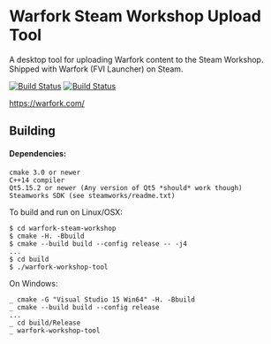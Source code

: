 
# Warfork Steam Workshop Upload Tool
A desktop tool for uploading Warfork content to the Steam Workshop. Shipped with Warfork (FVI Launcher) on Steam.

[![Build Status][travis-badge]][travis-url]
[![Build Status][appveyor-badge]][appveyor-url]

https://warfork.com/

[travis-badge]: https://travis-ci.com/TeamForbiddenLLC/warfork-steam-workshop.svg?branch=master
[travis-url]: https://travis-ci.com/TeamForbiddenLLC/warfork-steam-workshop/
[appveyor-badge]: https://ci.appveyor.com/api/projects/status/663w96wel5t5f7xu/branch/master?svg=true
[appveyor-url]: https://ci.appveyor.com/project/Warfork/warfork-steam-workshop

## Building

#### Dependencies:
```
cmake 3.0 or newer
C++14 compiler
Qt5.15.2 or newer (Any version of Qt5 *should* work though)
Steamworks SDK (see steamworks/readme.txt)
```

To build and run on Linux/OSX: 

```
$ cd warfork-steam-workshop
$ cmake -H. -Bbuild
$ cmake --build build --config release -- -j4
...
$ cd build
$ ./warfork-workshop-tool
```  

On Windows:

```
_ cmake -G "Visual Studio 15 Win64" -H. -Bbuild
_ cmake --build build --config release
...
_ cd build/Release
_ warfork-workshop-tool
```
